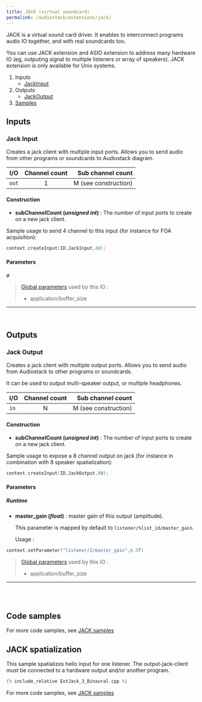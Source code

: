 ```yaml
---
title: JACK (virtual soundcard)
permalink: /audiostack/extensions/jack/
---
```


JACK is a virtual sound card driver. It enables to interconnect programs audio IO together, and with real soundcards too.

You can use JACK extension and ASIO extension to address many hardware IO (eg, outputing signal to multiple listeners or array of speakers). JACK extension is only available for Unix systems.

1. Inputs
	* [JackInput](#jack-input)
2. Outputs
	* [JackOutput](#jack-output)
3. [Samples](#code-samples)

	
	
	
	
	
	
	
	
	
	
	
	
	
## Inputs

### Jack Input

Creates a jack client with multiple input ports. Allows you to send audio from other programs or soundcards to Audiostack diagram.

| I/O		| Channel count 		| Sub channel count					|
-|:-:|-:
|`out`		|1						| M (see construction)	|


#### Construction

- **subChannelCount (*unsigned int*)** : The number of input ports to create on a new jack client.

Sample usage to send 4 channel to this input (for instance for FOA acquisition):
```cpp
context.createInput(ID,JackInput,4U);
```


#### Parameters

ø

> [Global parameters](../applicationparameters) used by this IO :
> - application/buffer_size


------

<br/>

	
	
	
	
	
	
	
	
	
	
## Outputs

### Jack Output

Creates a jack client with multiple output ports. Allows you to send audio from Audiostack to other programs or soundcards.

It can be used to output multi-speaker output, or multiple headphones.

| I/O		| Channel count 		| Sub channel count					|
-|:-:|-:
|`in`		|N						| M (see construction)	|



#### Construction

- **subChannelCount (*unsigned int*)** : The number of input ports to create on a new jack client.

Sample usage to expose a 8 channel output on jack (for instance in combination with 8 speaker spatialization):
```cpp
context.createInput(ID,JackOutput,8U);
```
	

#### Parameters

##### Runtime

- **master_gain (*float*)** : master gain of this output (amplitude).

	This parameter is mapped by default to `listener/%list_id/master_gain`.

	Usage : 
```cpp
context.setParameter("listener/2/master_gain",0.5f)
```

> [Global parameters](../applicationparameters) used by this IO :
> - application/buffer_size




------

<br/>
<br/>

## Code samples

For more code samples, see [JACK samples](../jack-samples)

## JACK spatialization

This sample spatializes hello input for one listener. The output-jack-client must be connected to a hardware output and/or another program.

```cpp
{% include_relative ExtJack_3_Binaural.cpp %}
```

For more code samples, see [JACK samples](../jack-samples)

